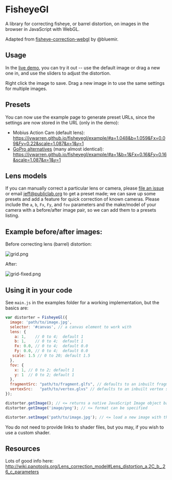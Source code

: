 FisheyeGl
====

A library for correcting fisheye, or barrel distortion, on images in the browser in JavaScript with WebGL.

Adapted from [fisheye-correction-webgl](https://github.com/bluemir/fisheye-correction-webgl) by @bluemir.

## Usage

In the [live demo](https://jywarren.github.io/fisheyegl/example/), you can try it out -- use the default image or drag a new one in, and use the sliders to adjust the distortion.

Right click the image to save. Drag a new image in to use the same settings for multiple images.

## Presets

You can now use the example page to generate preset URLs, since the settings are now stored in the URL (only in the demo):

* Mobius Action Cam (default lens): https://jywarren.github.io/fisheyegl/example/#a=1.048&b=1.059&Fx=0.09&Fy=0.22&scale=1.087&x=1&y=1
* [GoPro alternatives](https://publiclab.org/questions/warren/05-20-2017/cheap-lightweight-gopro-alternatives-for-aerial-mapping) (many almost identical): https://jywarren.github.io/fisheyegl/example/#a=1&b=1&Fx=0.16&Fy=0.16&scale=1.087&x=1&y=1

## Lens models

If you can manually correct a particular lens or camera, please [file an issue](https://github.com/jywarren/fisheyegl/issues) or email jeff@publiclab.org to get a preset made; we can save up some presets and add a feature for quick correction of known cameras. Please include the `a`, `b`, `Fx`, `Fy`, and `fov` parameters and the make/model of your camera with a before/after image pair, so we can add them to a presets listing.

## Example before/after images:

Before correcting lens (barrel) distortion:

![grid.png](https://raw.githubusercontent.com/jywarren/fisheyegl/master/example/images/grid.png)

After:

![grid-fixed.png](https://raw.githubusercontent.com/jywarren/fisheyegl/master/example/images/grid-fixed.png)

## Using it in your code

See `main.js` in the examples folder for a working implementation, but the basics are:

```js
var distorter = FisheyeGl({
  image: 'path/to/image.jpg',
  selector: '#canvas', // a canvas element to work with
  lens: {
    a: 1,    // 0 to 4;  default 1
    b: 1,    // 0 to 4;  default 1
    Fx: 0.0, // 0 to 4;  default 0.0
    Fy: 0.0, // 0 to 4;  default 0.0
   scale: 1.5 // 0 to 20; default 1.5
  },
  fov: {
    x: 1, // 0 to 2; default 1
    y: 1  // 0 to 2; default 1
  },
  fragmentSrc: "path/to/fragment.glfs", // defaults to an inbuilt fragment shader
  vertexSrc:   "path/to/vertex.glvs" // defaults to an inbuilt vertex shader
});

distorter.getImage(); // <= returns a native JavaScript Image object based on the DOM element
distorter.getImage('image/png'); // <= format can be specified

distorter.setImage('path/to/image.jpg'); // <= load a new image with the same distortion settings
```

You do not need to provide links to shader files, but you may, if you wish to use a custom shader.


## Resources

Lots of good info here: http://wiki.panotools.org/Lens_correction_model#Lens_distortion_a.2C_b_.26_c_parameters

